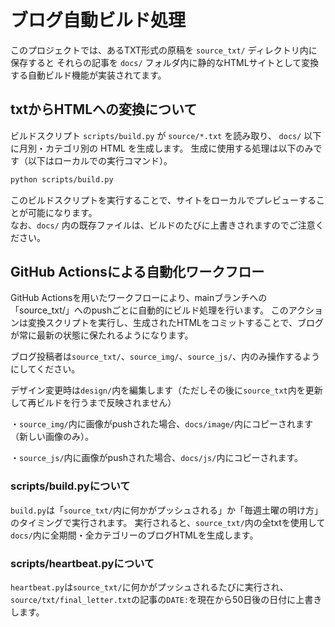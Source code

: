 # ブログ自動ビルド処理

このプロジェクトでは、あるTXT形式の原稿を `source_txt/` ディレクトリ内に保存すると
それらの記事を `docs/` フォルダ内に静的なHTMLサイトとして変換する自動ビルド機能が実装されてます。

## txtからHTMLへの変換について

ビルドスクリプト `scripts/build.py` が `source/*.txt` を読み取り、
`docs/` 以下に月別・カテゴリ別の HTML を生成します。
生成に使用する処理は以下のみです（以下はローカルでの実行コマンド）。

```bash
python scripts/build.py
```

このビルドスクリプトを実行することで、サイトをローカルでプレビューすることが可能になります。  
なお、`docs/` 内の既存ファイルは、ビルドのたびに上書きされますのでご注意ください。

## GitHub Actionsによる自動化ワークフロー

GitHub Actionsを用いたワークフローにより、mainブランチへの「source_txt/」へのpushごとに自動的にビルド処理を行います。 
このアクションは変換スクリプトを実行し、生成されたHTMLをコミットすることで、ブログが常に最新の状態に保たれるようになります。

ブログ投稿者は`source_txt/`、`source_img/`、`source_js/`、内のみ操作するようにしてください。

デザイン変更時は`design/`内を編集します（ただしその後に`source_txt`内を更新して再ビルドを行うまで反映されません）

・`source_img/`内に画像がpushされた場合、`docs/image/`内にコピーされます（新しい画像のみ）。

・`source_js/`内に画像がpushされた場合、`docs/js/`内にコピーされます。

### scripts/build.pyについて

`build.py`は「`source_txt/`内に何かがプッシュされる」か「毎週土曜の明け方」のタイミングで実行されます。
実行されると、`source_txt/`内の全txtを使用して`docs/`内に全期間・全カテゴリーのブログHTMLを生成します。

### scripts/heartbeat.pyについて

`heartbeat.py`は`source_txt/`に何かがプッシュされるたびに実行され、`source/txt/final_letter.txt`の記事の`DATE:`を現在から50日後の日付に上書きします。
